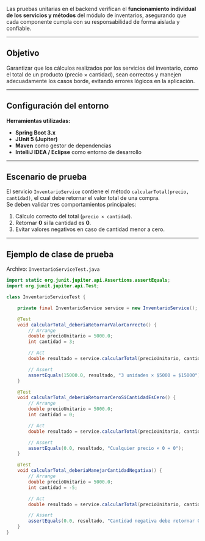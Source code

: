 Las pruebas unitarias en el backend verifican el **funcionamiento individual de los servicios y métodos** del módulo de inventarios, asegurando que cada componente cumpla con su responsabilidad de forma aislada y confiable.

---

## Objetivo

Garantizar que los cálculos realizados por los servicios del inventario, como el total de un producto (precio × cantidad), sean correctos y manejen adecuadamente los casos borde, evitando errores lógicos en la aplicación.

---

## Configuración del entorno

**Herramientas utilizadas:**
- **Spring Boot 3.x**
- **JUnit 5 (Jupiter)**
- **Maven** como gestor de dependencias
- **IntelliJ IDEA / Eclipse** como entorno de desarrollo

---

## Escenario de prueba

El servicio `InventarioService` contiene el método `calcularTotal(precio, cantidad)`, el cual debe retornar el valor total de una compra.  
Se deben validar tres comportamientos principales:

1. Cálculo correcto del total (`precio × cantidad`).
2. Retornar **0** si la cantidad es **0**.
3. Evitar valores negativos en caso de cantidad menor a cero.

---

## Ejemplo de clase de prueba

Archivo: `InventarioServiceTest.java`

```java
import static org.junit.jupiter.api.Assertions.assertEquals;
import org.junit.jupiter.api.Test;

class InventarioServiceTest {

    private final InventarioService service = new InventarioService();

    @Test
    void calcularTotal_deberiaRetornarValorCorrecto() {
        // Arrange
        double precioUnitario = 5000.0;
        int cantidad = 3;

        // Act
        double resultado = service.calcularTotal(precioUnitario, cantidad);

        // Assert
        assertEquals(15000.0, resultado, "3 unidades × $5000 = $15000");
    }

    @Test
    void calcularTotal_deberiaRetornarCeroSiCantidadEsCero() {
        // Arrange
        double precioUnitario = 5000.0;
        int cantidad = 0;

        // Act
        double resultado = service.calcularTotal(precioUnitario, cantidad);

        // Assert
        assertEquals(0.0, resultado, "Cualquier precio × 0 = 0");
    }

    @Test
    void calcularTotal_deberiaManejarCantidadNegativa() {
        // Arrange
        double precioUnitario = 5000.0;
        int cantidad = -5;

        // Act
        double resultado = service.calcularTotal(precioUnitario, cantidad);

        // Assert
        assertEquals(0.0, resultado, "Cantidad negativa debe retornar 0 (política de negocio)");
    }
}